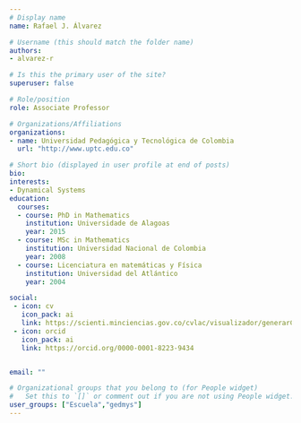 ```yaml
---
# Display name
name: Rafael J. Álvarez

# Username (this should match the folder name)
authors:
- alvarez-r

# Is this the primary user of the site?
superuser: false

# Role/position
role: Associate Professor

# Organizations/Affiliations
organizations:
- name: Universidad Pedagógica y Tecnológica de Colombia
  url: "http://www.uptc.edu.co"

# Short bio (displayed in user profile at end of posts)
bio: 
interests:
- Dynamical Systems
education:
  courses:
  - course: PhD in Mathematics
    institution: Universidade de Alagoas
    year: 2015
  - course: MSc in Mathematics
    institution: Universidad Nacional de Colombia
    year: 2008
  - course: Licenciatura en matemáticas y Física
    institution: Universidad del Atlántico
    year: 2004

social:
 - icon: cv
   icon_pack: ai
   link: https://scienti.minciencias.gov.co/cvlac/visualizador/generarCurriculoCv.do?cod_rh=0001171054
 - icon: orcid
   icon_pack: ai
   link: https://orcid.org/0000-0001-8223-9434


email: ""

# Organizational groups that you belong to (for People widget)
#   Set this to `[]` or comment out if you are not using People widget.
user_groups: ["Escuela","gedmys"]
---
```


